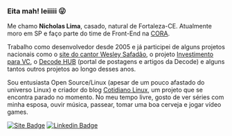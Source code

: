 ### Eita mah! Ieiiiii 😜

Me chamo **Nicholas Lima**, casado, natural de Fortaleza-CE. Atualmente moro em SP e faço parte do time de Front-End na [CORA](https://www.cora.com.br).
 
Trabalho como desenvolvedor desde 2005 e já participei de alguns projetos nacionais como o [site do cantor Wesley Safadão](https://www.wesleysafadao.com.br), o projeto [Investimento para VC](https://investimentospara.vc), o [Decode HUB](https://decode.buzz/hub/) (portal  de postagens e artigos da Decode) e alguns tantos outros projetos ao longo desses anos. 

Sou  entusiasta Open Source/Linux (apesar de um pouco afastado do universo Linux) e criador do blog [Cotidiano Linux](https://cotidianolinux.com.br), um projeto que se encontra parado no momento. No meu tempo livre, gosto de ver séries com minha esposa, ouvir música, passear, tomar uma boa cerveja e jogar vídeo games.

[![Site Badge](https://img.shields.io/badge/Site-nicklima.com.br-black)](https://nicklima.com.br)
[![Linkedin Badge](https://img.shields.io/badge/-LinkedIn-blue?logo=Linkedin&logoColor=white&link=https://www.linkedin.com/in/nicklima)](https://www.linkedin.com/in/nicklima)
